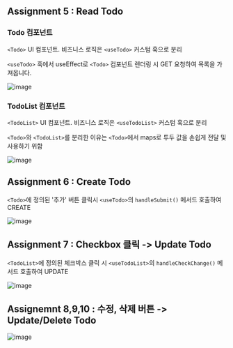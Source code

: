 ## Assignment 5 : Read Todo

### Todo 컴포넌트

`<Todo>` UI 컴포넌트. 비즈니스 로직은 `<useTodo>` 커스텀 훅으로 분리

`<useTodo>` 훅에서 useEffect로 `<Todo>` 컴포넌트 렌더링 시 GET 요청하여 목록을 가져옵니다.

![image](https://user-images.githubusercontent.com/39594520/234809249-d86cd8d7-a1f4-4d82-9ad5-ca0a572dc873.png)


### TodoList 컴포넌트

`<TodoList>` UI 컴포넌트. 비즈니스 로직은 `<useTodoList>` 커스텀 훅으로 분리

`<Todo>`와 `<TodoList>`를 분리한 이유는 `<Todo>`에서 maps로 투두 값을 손쉽게 전달 및 사용하기 위함

![image](https://user-images.githubusercontent.com/39594520/234809452-56b5c88a-41c5-4ff6-966d-a37c722329f1.png)


## Assignment 6 : Create Todo

`<Todo>`에 정의된 '추가' 버튼 클릭시 `<useTodo>`의 `handleSubmit()` 메서드 호출하여 CREATE

![image](https://user-images.githubusercontent.com/39594520/234811352-a1195391-d7ae-43e4-aa8b-f9d7420a037f.png)


## Assignment 7 : Checkbox 클릭 -> Update Todo
`<TodoList>`에 정의된 체크박스 클릭 시 `<useTodoList>`의 `handleCheckChange()` 메서드 호출하여 UPDATE

![image](https://user-images.githubusercontent.com/39594520/234812116-f1ed13ed-4479-4b68-bbd8-f9e7c4f742cc.png)


## Assignemnt 8,9,10 : 수정, 삭제 버튼 -> Update/Delete Todo

![image](https://user-images.githubusercontent.com/39594520/234812481-a27a3144-0af4-472d-b5aa-f1020389b45b.png)

